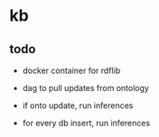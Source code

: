 # kb

## todo

- docker container for rdflib
- dag to pull updates from ontology

- if onto update, run inferences
- for every db insert, run inferences
